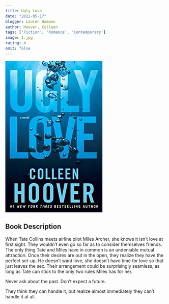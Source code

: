 ```yaml
---
title: Ugly Love 
date: "2022-05-17"
blogger: Lauren Hamann
author: Hoover, Colleen
tags: ['Fiction', 'Romance', 'Contemporary']
image: 1.jpg
rating: 4
omit: false
---
```


![Book Cover](1.jpg)

## Book Description

When Tate Collins meets airline pilot Miles Archer, she knows it isn’t love at first sight. They wouldn’t even go so far as to consider themselves friends. The only thing Tate and Miles have in common is an undeniable mutual attraction. Once their desires are out in the open, they realize they have the perfect set-up. He doesn’t want love, she doesn’t have time for love so that just leaves the sex. Their arrangement could be surprisingly seamless, as long as Tate can stick to the only two rules Miles has for her.

Never ask about the past.
Don’t expect a future.

They think they can handle it, but realize almost immediately they can’t handle it at all.